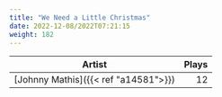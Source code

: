 ```yaml
---
title: "We Need a Little Christmas"
date: 2022-12-08/2022T07:21:15
weight: 182
---
```




 Artist | Plays 
----- | -----:
[Johnny Mathis]({{< ref "a14581">}}) | 12
